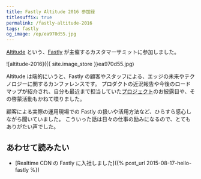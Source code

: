 ```yaml
---
title: Fastly Altitude 2016 参加録
titlesuffix: true
permalink: /fastly-altitude-2016
tags: fastly
og_image: /ep/ea970d55.jpg
---
```


[Altitude](https://www.fastly.com/altitude) という、[Fastly](/t/fastly) が主催するカスタマーサミットに参加しました。

![altitude-2016]({{ site.image_store }}ea970d55.jpg)

Altitude は端的にいうと、Fastly の顧客やスタッフによる、エッジの未来やテクノロジーに関するカンファレンスです。
プロダクトの近況報告や今後のロードマップが紹介され、自分も最近まで担当していた[プロジェクト](https://docs.fastly.com/api/auth#tokens)のお披露目や、その啓蒙活動もかねて喋りました。

顧客による実際の運用現場での Fastly の扱いや活用方法など、ひらすら感心しながら聞いていました。
こういった話は日々の仕事の励みになるので、とてもありがたい声でした。

## あわせて読みたい

- [Realtime CDN の Fastly に入社しました]({% post_url 2015-08-17-hello-fastly %})
